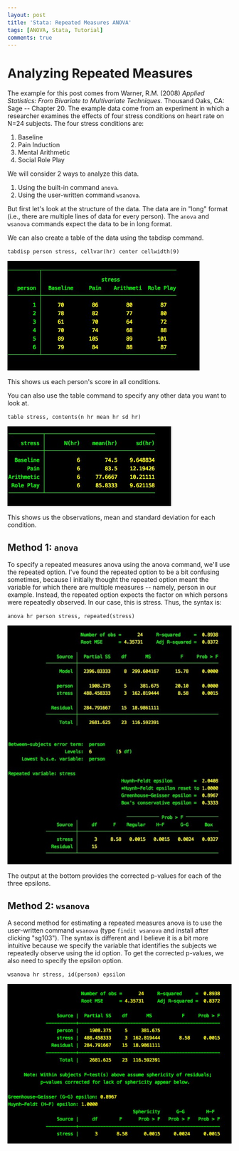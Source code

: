 ```yaml
---
layout: post
title: 'Stata: Repeated Measures ANOVA'
tags: [ANOVA, Stata, Tutorial]
comments: true
---
```


# Analyzing Repeated Measures
The example for this post comes from Warner, R.M. (2008) *Applied Statistics: From Bivariate to Multivariate Techniques.* Thousand Oaks, CA: Sage -- Chapter 20. The example data come from an experiment in which a researcher examines the effects of four stress conditions on heart rate on N=24 subjects. The four stress conditions are:

1. Baseline
2. Pain Induction
3. Mental Arithmetic
4. Social Role Play

We will consider 2 ways to analyze this data.

1. Using the built-in command `anova`.
2. Using the user-written command `wsanova`.

But first let's look at the structure of the data. The data are in "long" format (i.e., there are multiple lines of data for every person). The `anova` and `wsanova` commands expect the data to be in long format.

We can also create a table of the data using the tabdisp command.

	tabdisp person stress, cellvar(hr) center cellwidth(9)

![Stata_SE-12.0.jpg](/assets/Stata_SE-12.0.jpg)

This shows us each person's score in all conditions.

You can also use the table command to specify any other data you want to look at.

	table stress, contents(n hr mean hr sd hr)

![Stata_SE 12.0-1.jpg](/assets/Stata_SE-12.0-1.jpg)

This shows us the observations, mean and standard deviation for each condition.

## Method 1: `anova`

To specify a repeated measures anova using the anova command, we'll use the repeated option. I've found the repeated option to be a bit confusing sometimes, because I initially thought the repeated option meant the variable for which there are multiple measures -- namely, person in our example. Instead, the repeated option expects the factor on which persons were repeatedly observed. In our case, this is stress. Thus, the syntax is:

	anova hr person stress, repeated(stress)

![Stata_SE-12.0-2.jpg](/assets/Stata_SE-12.0-2.jpg)

The output at the bottom provides the corrected p-values for each of the three epsilons.

## Method 2: `wsanova`

A second method for estimating a repeated measures anova is to use the user-written command `wsanova` (type `findit wsanova` and install after clicking "sg103"). The syntax is different and I believe it is a bit more intuitive because we specify the variable that identifies the subjects we repeatedly observe using the id option. To get the corrected p-values, we also need to specify the epsilon option.

	wsanova hr stress, id(person) epsilon

![Stata_SE-12.0-3.jpg](/assets/Stata_SE-12.0-3.jpg)

